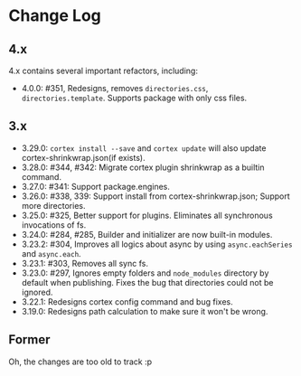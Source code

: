# Change Log

## 4.x

4.x contains several important refactors, including:

<!-- - 4.1.0: Removes `config.server_mode`, and uses `fs.link` to the server root. -->
- 4.0.0: #351, Redesigns, removes `directories.css`, `directories.template`. Supports package with only css files.

## 3.x

- 3.29.0: `cortex install --save` and `cortex update` will also update cortex-shrinkwrap.json(if exists).
- 3.28.0: #344, #342: Migrate cortex plugin shrinkwrap as a builtin command.
- 3.27.0: #341: Support package.engines.
- 3.26.0: #338, 339: Support install from cortex-shrinkwrap.json; Support more directories.
- 3.25.0: #325, Better support for plugins. Eliminates all synchronous invocations of fs.
- 3.24.0: #284, #285, Builder and initializer are now built-in modules.
- 3.23.2: #304, Improves all logics about async by using `async.eachSeries` and `async.each`.
- 3.23.1: #303, Removes all sync fs.
- 3.23.0: #297, Ignores empty folders and `node_modules` directory by default when publishing. Fixes the bug that directories could not be ignored.
- 3.22.1: Redesigns cortex config command and bug fixes.
- 3.19.0: Redesigns path calculation to make sure it won't be wrong.


## Former

Oh, the changes are too old to track :p

